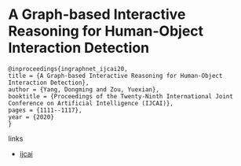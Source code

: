 # A Graph-based Interactive Reasoning for Human-Object Interaction Detection

```
@inproceedings{ingraphnet_ijcai20,
title = {A Graph-based Interactive Reasoning for Human-Object Interaction Detection},
author = {Yang, Dongming and Zou, Yuexian},
booktitle = {Proceedings of the Twenty-Ninth International Joint Conference on Artificial Intelligence (IJCAI)},
pages = {1111--1117},
year = {2020}
}
```

links
- [ijcai](https://www.ijcai.org/Proceedings/2020/155)
